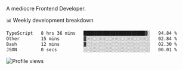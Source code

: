 A mediocre Frontend Developer.

📊 Weekly development breakdown
<!--START_SECTION:waka-->

```txt
TypeScript   8 hrs 36 mins   ███████████████████████▓░   94.84 %
Other        15 mins         ▓░░░░░░░░░░░░░░░░░░░░░░░░   02.84 %
Bash         12 mins         ▓░░░░░░░░░░░░░░░░░░░░░░░░   02.30 %
JSON         0 secs          ░░░░░░░░░░░░░░░░░░░░░░░░░   00.01 %
```

<!--END_SECTION:waka-->

<img src="https://gpvc.arturio.dev/iqbalfasri" alt="Profile views"/>
